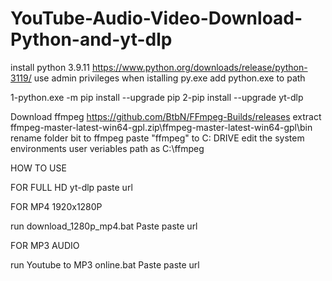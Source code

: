 # YouTube-Audio-Video-Download-Python-and-yt-dlp
install python 3.9.11 https://www.python.org/downloads/release/python-3119/ use admin privileges when istalling py.exe add python.exe to path

1-python.exe -m pip install --upgrade pip
2-pip install --upgrade yt-dlp

Download ffmpeg https://github.com/BtbN/FFmpeg-Builds/releases
extract ffmpeg-master-latest-win64-gpl.zip\ffmpeg-master-latest-win64-gpl\bin\
rename folder bit to ffmpeg
paste "ffmpeg" to C: DRIVE
edit the system environments user veriables path as C:\ffmpeg
 



HOW TO USE

FOR FULL HD yt-dlp paste url

FOR MP4 1920x1280P

run download_1280p_mp4.bat
  Paste paste url

FOR MP3 AUDIO

run Youtube to MP3 online.bat
  Paste paste url
